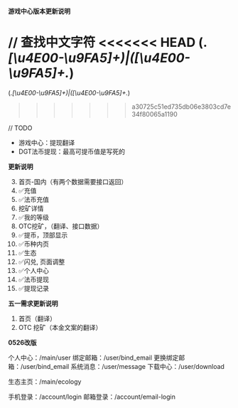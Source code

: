 **游戏中心版本更新说明**

// 查找中文字符
<<<<<<< HEAD
(.*[\u4E00-\u9FA5]+)|([\u4E00-\u9FA5]+.*)   
=======
(.*[\u4E00-\u9FA5]+)|([\u4E00-\u9FA5]+.*) 
>>>>>>> a30725c51ed735db06e3803cd7e34f80065a1190

// TODO
+ 游戏中心：提现翻译
+ DGT法币提现：最高可提币值是写死的


**更新说明**

3.  首页-国内（有两个数据需要接口返回）
4.  ✅充值
5.  ✅法币充值
6.  挖矿详情
7.  ✅我的等级
8.  OTC挖矿，（翻译、接口数据）
9.  ✅提币，顶部显示
10. ✅币种内页
11. ✅生态
12. ✅闪兑, 页面调整
13. ✅个人中心
14. ✅法币提现
15. ✅提现记录

**五一需求更新说明**

1. 首页（翻译）
2. OTC 挖矿（本金文案的翻译）

**0526改版**

个人中心：/main/user
绑定邮箱：/user/bind_email
更换绑定邮箱：/user/bind_email
系统消息：/user/message
下载中心：/user/download

生态主页：/main/ecology

手机登录：/account/login
邮箱登录：/account/email-login
    


